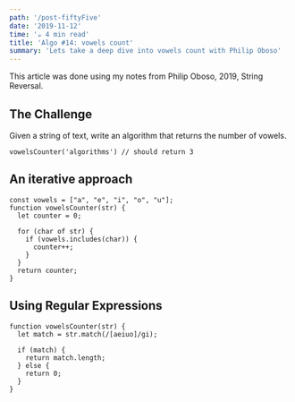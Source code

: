 ```yaml
---
path: '/post-fiftyFive'
date: '2019-11-12'
time: '☕️ 4 min read'
title: 'Algo #14: vowels count'
summary: 'Lets take a deep dive into vowels count with Philip Oboso'
---
```


This article was done using my notes from Philip Oboso, 2019, String Reversal.

## The Challenge

Given a string of text, write an algorithm that returns the number of vowels.

```
vowelsCounter('algorithms') // should return 3
```

## An iterative approach

```
const vowels = ["a", "e", "i", "o", "u"];
function vowelsCounter(str) {
  let counter = 0;

  for (char of str) {
    if (vowels.includes(char)) {
      counter++;
    }
  }
  return counter;
}
```

## Using Regular Expressions

```
function vowelsCounter(str) {
  let match = str.match(/[aeiuo]/gi);

  if (match) {
    return match.length;
  } else {
    return 0;
  }
}
```

